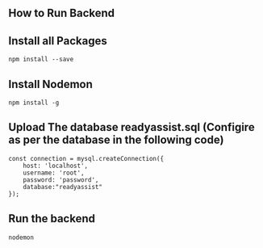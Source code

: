 ## How to Run Backend

## Install all Packages

`npm install --save`

## Install Nodemon

`npm install -g`

## Upload The database readyassist.sql (Configire as per the database in the following code)

````
const connection = mysql.createConnection({
    host: 'localhost',
    username: 'root',
    password: 'password',
    database:"readyassist"
});
````

## Run the backend

`nodemon`